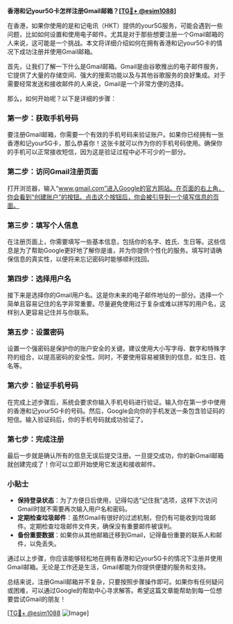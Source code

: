 **香港和记your5G卡怎样注册Gmail邮箱？[[TG💪+ @esim1088](https://t.me/s/esim1088)]**

在香港，如果你使用的是和记电讯（HKT）提供的your5G服务，可能会遇到一些问题，比如如何设置和使用电子邮件。尤其是对于那些想要注册一个Gmail邮箱的人来说，这可能是一个挑战。本文将详细介绍如何在拥有香港和记your5G卡的情况下成功注册并使用Gmail邮箱。

首先，让我们了解一下什么是Gmail邮箱。Gmail是由谷歌推出的电子邮件服务，它提供了大量的存储空间、强大的搜索功能以及与其他谷歌服务的良好集成。对于需要经常发送和接收邮件的人来说，Gmail是一个非常方便的选择。

那么，如何开始呢？以下是详细的步骤：

### 第一步：获取手机号码

要注册Gmail邮箱，你需要一个有效的手机号码来验证账户。如果你已经拥有一张香港和记your5G卡，那么恭喜你！这张卡就可以作为你的手机号码使用。确保你的手机可以正常接收短信，因为这是验证过程中必不可少的一部分。

### 第二步：访问Gmail注册页面

打开浏览器，输入“www.gmail.com”进入Google的官方网站。在页面的右上角，你会看到“创建账户”的按钮。点击这个按钮后，你会被引导到一个填写信息的页面。

### 第三步：填写个人信息

在注册页面上，你需要填写一些基本信息，包括你的名字、姓氏、生日等。这些信息是为了帮助Google更好地了解你是谁，并为你提供个性化的服务。填写时请确保信息的真实性，以便将来忘记密码时能够顺利找回。

### 第四步：选择用户名

接下来是选择你的Gmail用户名。这是你未来的电子邮件地址的一部分。选择一个简单且容易记住的名字非常重要。尽量避免使用过于复杂或难以拼写的用户名，这样别人更容易记住并与你联系。

### 第五步：设置密码

设置一个强密码是保护你的账户安全的关键。建议使用大小写字母、数字和特殊字符的组合，以提高密码的安全性。同时，不要使用容易被猜到的信息，如生日、姓名等。

### 第六步：验证手机号码

在完成上述步骤后，系统会要求你输入手机号码进行验证。输入你在第一步中使用的香港和记your5G卡的号码。然后，Google会向你的手机发送一条包含验证码的短信。输入验证码后，你的手机号码就成功验证了。

### 第七步：完成注册

最后一步就是确认所有的信息无误后提交注册。一旦提交成功，你的新Gmail邮箱就创建完成了！你可以立即开始使用它发送和接收邮件。

### 小贴士

- **保持登录状态**：为了方便日后使用，记得勾选“记住我”选项，这样下次访问Gmail时就不需要再次输入用户名和密码。
- **定期检查垃圾邮件**：虽然Gmail有很好的过滤机制，但仍有可能收到垃圾邮件。定期检查垃圾邮件文件夹，确保没有重要邮件被误判。
- **备份重要数据**：如果你从其他邮箱迁移到Gmail，记得备份重要的联系人和邮件，以免丢失。

通过以上步骤，你应该能够轻松地在拥有香港和记your5G卡的情况下注册并使用Gmail邮箱。无论是工作还是生活，Gmail都能为你提供便捷的服务和支持。

总结来说，注册Gmail邮箱并不复杂，只要按照步骤操作即可。如果你有任何疑问或困难，可以通过Google的帮助中心寻求解答。希望这篇文章能帮助到每一位想要尝试Gmail的朋友！

[[TG💪+ @esim1088](https://t.me/s/esim1088) ![Image](https://i.postimg.cc/4NQfJmqS/Snipaste-2025-05-13-00-14-12.png)]